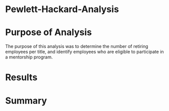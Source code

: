 # Pewlett-Hackard-Analysis

# Purpose of Analysis

The purpose of this analysis was to determine the number of retiring employees per title, and identify employees who are eligible to participate in a mentorship program. 





# Results




# Summary

